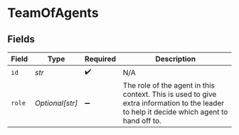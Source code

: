 # TeamOfAgents


## Fields

| Field                                                                                                                                     | Type                                                                                                                                      | Required                                                                                                                                  | Description                                                                                                                               |
| ----------------------------------------------------------------------------------------------------------------------------------------- | ----------------------------------------------------------------------------------------------------------------------------------------- | ----------------------------------------------------------------------------------------------------------------------------------------- | ----------------------------------------------------------------------------------------------------------------------------------------- |
| `id`                                                                                                                                      | *str*                                                                                                                                     | :heavy_check_mark:                                                                                                                        | N/A                                                                                                                                       |
| `role`                                                                                                                                    | *Optional[str]*                                                                                                                           | :heavy_minus_sign:                                                                                                                        | The role of the agent in this context. This is used to give extra information to the leader to help it decide which agent to hand off to. |
